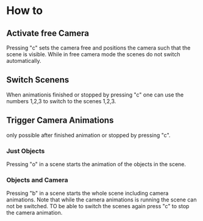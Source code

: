 # How to 
## Activate free Camera
Pressing "c" sets the camera free and positions the 
camera such that the scene is visible.
While in free camera mode the scenes do not switch automatically.
## Switch Scenens
When animationis finished or stopped by pressing "c" one can use the numbers 1,2,3 to switch to the scenes 1,2,3.
## Trigger Camera Animations
only possible after finished animation or stopped by pressing "c".
### Just Objects
Pressing "o" in a scene starts the animation of the objects in the scene.
### Objects and Camera
Pressing "b" in a scene starts the whole scene including camera animations.
Note that while the camera animations is running the scene can not be switched.
TO be able to switch the scenes again press "c" to stop the camera animation.
